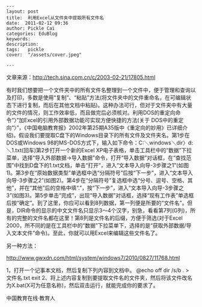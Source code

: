 
    ---
    layout: post  
    title:  利用Excel从文件夹中提取所有文件名  
    date:  2011-02-12 09:36  
    author: Pickle Cai  
    categories: EduBlog  
    keywords: 
    description:   
    tags:	pickle   
    cover:  "/assets/cover.jpeg"  

    ---  
    
文章来源：http://tech.sina.com.cn/c/2003-02-21/17805.html

有时我们想要把一个文件夹中的所有文件名整理到一个文件中，便于管理和查询以及打印，多数是使用“复制”、“粘贴”方法(将文件夹中的文件重命名，在可编辑状态下进行复制，而后在其他文档中粘贴)。这种办法可行，但对于文件夹中有大量的文件的情况，则工作效率低，而且做完后必须核对。利用DOS的重定向命令“〉”加Excel的引用外部数据功能可实现方便快捷的方法(关于   DOS中的重定向“〉”，《中国电脑教育报》2002年第25期A35版中《重定向的妙用》已详细介绍)。假设我们要提取C盘下的Windows目录下的所有文件及文件夹名。第1步在DOS或Windows 98的MS-DOS方式下，输入如下命令：C:＼windows＼dir〉d:＼1.txt(回车)第2步打开一个新的Excel XP电子表格，单击工具栏中的“数据”下拉菜单，选择“导入外部数据→导入数据”命令，打开“导入数据”对话框，在“查找范围”中找到D盘下的1.txt文档，单击“打开”，进入“文本导入向导-3步骤之1”(如图1)。第3步在“原始数据类型”单选框中选“分隔符号”后按“下一步”，进入“文本导入向导-3步骤之2”(如图2)。第4步在“分隔符号”复选框中选“分号、逗号、空格、其他”，并在“其他”后的空格中填“.”，按“下一步”，进入“文本导入向导-3步骤之3”(如图3)。第5步单击“完成”，出现“导入数据”对话框，选择“现有工作表”单选框后按“确定”。到了这里，你应可以看到8列数据，第一列便是所要的“文件名”。但是，DIR命令的显示的中文文件名只显示3～4个汉字，别急，看看第7列(G列)，所有的完整的文件名都在这里！第8列是文件名的后缀，方便于筛选(对于Excel 2000，所不同的是在工具栏中的“数据”下拉菜单下，选择的是“获取外部数据/导入文本文件”命令)。至此，你就可以用Excel来编辑这些文件名了。

另一种方法：



http://www.gwxdn.com/html/system/windows7/2010/0827/11768.html









1，打开一个记事本文档，然后复制下列内容到文档中。 @echo off  dir /s/b *.* > 文件名.txt  exit  2、将上述内容复制到要提取文件名的文件夹，然后将该文件改名为X.bat(X可为任意名称)，然后双击运行，就能完成你的要求了。



						

		    
 中国教育在线·教育人

